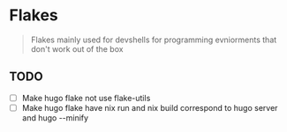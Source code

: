 # Flakes
> Flakes mainly used for devshells for programming evniorments that don't work out of the box

## TODO
- [ ] Make hugo flake not use flake-utils
- [ ] Make hugo flake have nix run and nix build correspond to hugo server and hugo --minify
